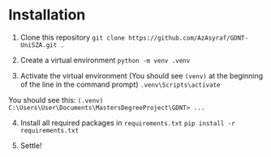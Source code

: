# Installation

1. Clone this repository
`git clone https://github.com/AzAsyraf/GDNT-UniSZA.git .`

2. Create a virtual environment
`python -m venv .venv`

3. Activate the virtual environment (You should see `(venv)` at the beginning of the line in the command prompt)
`.venv\Scripts\activate`

You should see this:
`(.venv) C:\Users\User\Documents\MastersDegreeProject\GDNT> ...`

4. Install all required packages in `requirements.txt`
`pip install -r requirements.txt`

5. Settle!